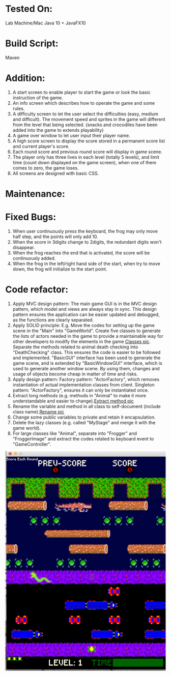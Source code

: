 # Tested On:
Lab Machine/Mac Java 10 + JavaFX10
# Build Script:
Maven
# Addition:
1.	A start screen to enable player to start the game or look the basic instruction of the game.
2.	An info screen which describes how to operate the game and some rules.
3.	A difficulty screen to let the user select the difficulties (easy, medium and difficult). The movement speed and sprites in the game will different from the level that being selected. (snacks and crocodiles have been added into the game to extends playability)
4.	A game over window to let user input their player name.
5.	A high score screen to display the score stored in a permanent score list and current player's score. 
6.	Each round score and previous round score will display in game scene.
7.	The player only has three lives in each level (totally 5 levels), and limit time (count down displayed on the game screen), when one of them comes to zero, the game loses.
8.	All screens are designed with basic CSS.
# Maintenance:
# Fixed Bugs:
1.	When user continuously press the keyboard, the frog may only move half step, and the points will only add 10.
2.	When the score in 3digits change to 2digits, the redundant digits won't disappear.
3.	When the frog reaches the end that is activated, the score will be continuously added.
4.	When the frog in the left/right hand side of the start, when try to move down, the frog will initialize to the start point.
# Code refactor:
1.	Apply MVC design pattern: The main game GUI is in the MVC design pattern, which model and views are always stay in sync. This design pattern ensures the application can be easier updated and debugged, as the functions are clearly separated.
2.	Apply SOLID principle:  E.g. Move the codes for setting up the game scene in the "Main" into "GameWorld". Create five classes to generate the lists of actors needed in the game to provide a maintainable way for other developers to modify the elements in the game [Classes pic](/resource/RefactorPic/Classes.png). Separate the methods related to animal death checking into "DeathChecking" class. This ensures the code is easier to be followed and implemented. "BasicGUI" interface has been used to generate the game scene, and is extended by "BasicWindowGUI" interface, which is used to generate another window scene. By using them, changes and usage of objects become cheap in matter of time and risks. 
3.	Apply design pattern: Factory pattern: "ActorFactory", which removes instantiation of actual implementation classes from client. Singleton pattern: "ActorFactory", ensures it can only be instantiated once.
4.	Extract long methods (e.g. methods in "Animal" to make it more understandable and easier to change).[Extract method pic](/resource/RefactorPic/ExtractMethod.png)
5.	Rename the variable and method in all class to self-document (include class name).[Rename pic](/resource/RefactorPic/Rename.png)
6.	Change some public variables to private and retain it encapsulation.
7.	Delete the lazy classes (e.g. called "MyStage" and merge it with the game world).
8.	For large classes like "Animal", separate into "Frogger" and "FroggerImage" and extract the codes related to keyboard event to "GameController".

![alt text](/resource/RefactorPic/gameShoot.png)

